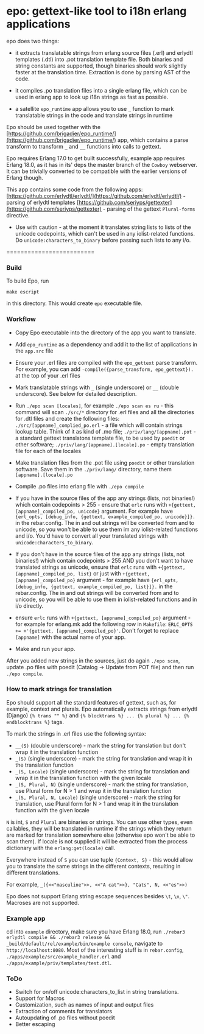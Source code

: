 epo: gettext-like tool to i18n erlang applications
=========================
epo does two things:

* it extracts translatable strings from erlang source files (.erl) and erlydtl templates (.dtl) into .pot translation
template file. Both binaries and string constants are supported, though binaries should work slightly
faster at the translation time. Extraction is done by parsing AST of the code.

* it compiles .po translation files into a single erlang file, which can be used in erlang app to look
up i18n strings as fast as possible. 

* a satellite `epo_runtime` app allows you to use `_` function to mark translatable strings in the code and 
translate strings in runtime 


Epo should be used together with the 
[https://github.com/brigadier/epo_runtime/](https://github.com/brigadier/epo_runtime/) 
app, which contains a parse transform to transform `_` and `__` functions into calls to gettext.

Epo requires Erlang 17.0 to get built successfully, example app requires Erlang 18.0, as it has in
its' deps the master branch of the `Cowboy`
webserver. It can be trivially converted to be compatible with the earlier versions of Erlang though.

This app contains some code from the following apps:
 [https://github.com/erlydtl/erlydtl/](https://github.com/erlydtl/erlydtl/) - parsing of erlydtl templates
 [https://github.com/seriyps/gettexter](https://github.com/seriyps/gettexter) - parsing of the gettext 
 `Plural-forms` directive.


* Use with caution - at the moment it translates string  lists to
lists of the unicode codepoints, which can't be used in any
iolist-related functions. Do `unicode:characters_to_binary` before
passing such lists to any i/o.
 
=========================
 
### Build

To build Epo, run
    
    make escript
   
in this directory. This would create `epo` executable file.

### Workflow

* Copy Epo executable into the directory of the app you want to translate.
* Add `epo_runtime` as a dependency and add it to the list of applications in the `app.src` file
* Ensure your .erl files are compiled with the `epo_gettext` parse transform. For example, you can add
`-compile({parse_transform, epo_gettext}).` at the top of your .erl files
* Mark translatable strings with `_` (single underscore) or `__` (double underscore). See below for detailed description.
* Run `./epo scan [locales]`, for example  `./epo scan es ru` - this command will scan `./src/*` directory
for .erl files and all the directories for .dtl files and create the following files:
    `./src/[appname]_complied_po.erl` - a file which will contain strings lookup table. Think of it as kind of .mo file;
    `./priv/lang/[appname].pot` - a standard gettext translatons template file, to be used by `poedit` or other 
    software;
    `./priv/lang/[appname].[locale].po` - empty translation file for each of the locales
* Make translation files from the .pot file using `poedit` or other translation software. Save them in the
`./priv/lang/` directory, name them `[appname].[locale].po`
* Compile .po files into erlang file with `./epo compile`
* If you have in the source files of the app any strings (lists, not binaries!) which contain
 codepoints > 255 - ensure that `erlc` runs with `+{gettext, [appname]_compiled_po, unicode}` argument.
For example have `{erl_opts, [debug_info, {gettext, example_compiled_po, unicode}]}.` in the rebar.config. The in
and out strings will be converted from and to unicode, so you won't be able to
use them im any iolist-related functions and i/o. You'd have to convert all your
translated strings with `unicode:characters_to_binary`.

* If you don't have in the source files of the app any strings (lists, not binaries!) which contain codepoints > 255 AND
you don't want to have translated strings as unicode, ensure that `erlc` runs with `+{gettext, [appname]_compiled_po, list}` or
just with  `+{gettext, [appname]_compiled_po}` argument -
for example have `{erl_opts, [debug_info, {gettext, example_compiled_po, list}]}.` in the rebar.config. The in
and out strings will be converted from and to unicode, so you will be able to use them in  iolist-related functions
and in i/o directly.

* ensure `erlc` runs with `+{gettext, [appname]_compiled_po}` argument - for example for erlang.mk add the
following row in `Makefile`: `ERLC_OPTS += +'{gettext, [appname]_compiled_po}'`. Don't forget to replace 
`[appname]` with the actual name of your app.
* Make and run your app.

After you added new strings in the sources, just do again `./epo scan`, update .po files with poedit (Catalog -> Update from
POT file) and then run `./epo compile`.


### How to mark strings for translation

Epo should support all the standard features of gettext, such as, for example, context and plurals. Epo automatically
extracts strings from erlydtl (Django) `{% trans "" %}` and `{% blocktrans %} ... {% plural %} ... {% endblocktrans %}`
tags.

To mark the strings in .erl files use the following syntax:

* `__(S)` (double underscore) - mark the string for translation but don't wrap it in the translation function
* `_(S)` (single underscore) - mark the string for translation and wrap it in the translation function
* `_(S, Locale)` (single underscore) - mark the string for translation and wrap it in the translation function 
with the given locale
* `_(S, Plural, N)` (single underscore) - mark the string for translation, use Plural form for N > 1 and 
wrap it in the translation function
* `_(S, Plural, N, Locale)` (single underscore) - mark the string for translation, use Plural form for N > 1 and 
wrap it in the translation function with the given locale

`N` is int, `S` and `Plural` are binaries or strings. You can use other types, even callables, they will be translated
in runtime if the strings which they return are marked for translation somewhere else (otherwise epo won't be 
able to scan them). If locale is not supplied it will be extracted from the process dictionary with
the `erlang:get(locale)` call.

Everywhere instead of `S` you can use tuple `{Context, S}` - this would allow you to translate the same strings in the
different contexts, resulting in different translations.

For example, `_({<<"masculine">>, <<"A cat">>}, "Cats", N, <<"es">>)`


Epo does not support Erlang string escape sequences besides `\t`, `\n`, `\"`. Macroses are not supported.




### Example app
cd into `example` directory, make sure you have Erlang 18.0,
run `./rebar3 erlydtl compile && ./rebar3 release && _build/default/rel/example/bin/example console`,
 navigate to `http://localhost:8080`.
Most of the interesting stuff is in `rebar.config`, `./apps/example/src/example_handler.erl` and
 `./apps/example/priv/templates/test.dtl`.
 
 
 
### ToDo
* Switch for on/off unicode:characters_to_list in string translations.
* Support for Macros
* Customization, such as names of input and output files
* Extraction of comments for translators
* Autoupdating of .po files without poedit
* Better escaping


 